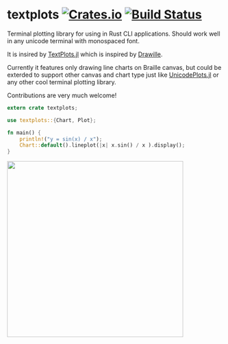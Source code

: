 # textplots [![Crates.io](https://img.shields.io/crates/v/textplots.svg)](https://crates.io/crates/textplots) [![Build Status](https://travis-ci.org/loony-bean/textplots-rs.svg?branch=master)](https://travis-ci.org/loony-bean/textplots-rs)

Terminal plotting library for using in Rust CLI applications.
Should work well in any unicode terminal with monospaced font.

It is insired by [TextPlots.jl](https://github.com/sunetos/TextPlots.jl) which is inspired by [Drawille](https://github.com/asciimoo/drawille).

Currently it features only drawing line charts on Braille canvas, but could be exterded
to support other canvas and chart type just like [UnicodePlots.jl](https://github.com/Evizero/UnicodePlots.jl)
or any other cool terminal plotting library.

Contributions are very much welcome!

```rust
extern crate textplots;

use textplots::{Chart, Plot};

fn main() {
    println!("y = sin(x) / x");
    Chart::default().lineplot(|x| x.sin() / x ).display();
}
```

<img src="https://github.com/loony-bean/textplots-rs/blob/master/doc/demo.png" width="411">

